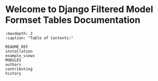 # Welcome to Django Filtered Model Formset Tables Documentation

```{toctree}
:maxdepth: 2
:caption: "Table of Contents:"

README_REF
installation
example_views
MODULES
authors
contributing
history
```

